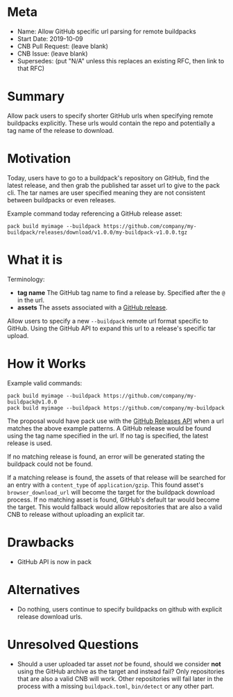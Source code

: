 # Meta
[meta]: #meta
- Name: Allow GitHub specific url parsing for remote buildpacks
- Start Date: 2019-10-09
- CNB Pull Request: (leave blank)
- CNB Issue: (leave blank)
- Supersedes: (put "N/A" unless this replaces an existing RFC, then link to that RFC)

# Summary
[summary]: #summary

Allow pack users to specify shorter GitHub urls when specifying remote buildpacks explicitly. These urls would contain the repo and potentially a tag name of the release to download.

# Motivation
[motivation]: #motivation

Today, users have to go to a buildpack's repository on GitHub, find the latest release, and then grab the published tar asset url to give to the pack cli. The tar names are user specified meaning they are not consistent between buildpacks or even releases.

Example command today referencing a GitHub release asset:

```
pack build myimage --buildpack https://github.com/company/my-buildpack/releases/download/v1.0.0/my-buildpack-v1.0.0.tgz
```

# What it is
[what-it-is]: #what-it-is

Terminology:

* **tag name** The GitHub tag name to find a release by. Specified after the `@` in the url.
* **assets** The assets associated with a [GitHub release](https://developer.github.com/v3/repos/releases/#upload-a-release-asset).

Allow users to specify a new `--buildpack` remote url format specific to GitHub. Using the GitHub API to expand this url to a release's specific tar upload.

# How it Works
[how-it-works]: #how-it-works

Example valid commands:

```
pack build myimage --buildpack https://github.com/company/my-buildpack@v1.0.0
pack build myimage --buildpack https://github.com/company/my-buildpack
```

The proposal would have pack use with the [GitHub Releases API](https://developer.github.com/v3/repos/releases/) when a url matches the above example patterns. A GitHub release would be found using the tag name specified in the url. If no tag is specified, the latest release is used.

If no matching release is found, an error will be generated stating the buildpack could not be found. 

If a matching release is found, the assets of that release will be searched for an entry with a `content_type` of `application/gzip`. This found asset's `browser_download_url` will become the target for the buildpack download process. If no matching asset is found, GitHub's default tar would become the target. This would fallback would allow repositories that are also a valid CNB to release without uploading an explicit tar.


# Drawbacks
[drawbacks]: #drawbacks

* GitHub API is now in pack

# Alternatives
[alternatives]: #alternatives

* Do nothing, users continue to specify buildpacks on github with explicit release download urls.

# Unresolved Questions
[unresolved-questions]: #unresolved-questions

- Should a user uploaded tar asset _not_ be found, should we consider **not** using the GitHub archive as the target and instead fail? Only repositories that are also a valid CNB will work. Other repositories will fail later in the process with a missing `buildpack.toml`, `bin/detect` or any other part.
